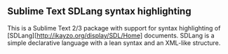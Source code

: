Sublime Text SDLang syntax highlighting
---------------------------------------

This is a Sublime Text 2/3 package with support for syntax highlighting of [SDLang][http://ikayzo.org/display/SDL/Home] documents. SDLang is a simple declarative language with a lean syntax and an XML-like structure.
